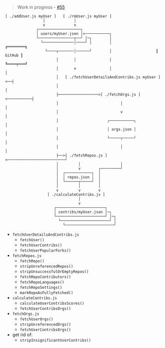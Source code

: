 > Work in progress - [#55](https://github.com/AurelienLourot/ghuser.io/issues/55)

```
[ ./addUser.js myUser ]   [ ./rmUser.js myUser ]
                 │             │
                 v             v
              ┌───────────────────┐
              │ users/myUser.json │<───────────┐
              └────────────────┬──┘ │─┐        │
                └──────────────│────┘ │        │                    ╔════════╗
                  └────┬───────│──────┘        │                    ║ GitHub ║
                       │       │               │                    ╚════╤═══╝
                       │       v               │                         │
                       │   [ ./fetchUserDetailsAndContribs.js myUser ]<──┤
                       │                                                 │
                       ├──────────────────>[ ./fetchOrgs.js ]<───────────┤
                       │                            │                    │
                       │                            v                    │
                       │                      ┌───────────┐              │
                       │                      │ orgs.json │              │
                       │                      └─────┬─────┘              │
                       │                            │                    │
                       ├──>[ ./fetchRepos.js ]<──────────────────────────┘
                       │         │                  │
                       │         v        ┌─────────┘
                       │  ┌────────────┐  │
                       │  │ repos.json │  │
                       │  └──────┬─────┘  │
                       │         │        │
                       v         v        v
                   [ ./calculateContribs.js ]
                                 │
                                 v
                      ┌──────────────────────┐
                      │ contribs/myUser.json │─┐
                      └──────────────────────┘ │─┐
                        └──────────────────────┘ │
                          └──────────────────────┘
```


* `fetchUserDetailsAndContribs.js`
  * `fetchUser()`
  * `fetchUserContribs()`
  * `fetchUserPopularForks()`
* `fetchRepos.js`
  * `fetchRepo()`
  * `stripUnreferencedRepos()`
  * `stripUnsuccessfulOrEmptyRepos()`
  * `fetchRepoContributors()`
  * `fetchRepoLanguages()`
  * `fetchRepoSettings()`
  * `markRepoAsFullyFetched()`
* `calculateContribs.js`
  * `calculateUserContribsScores()`
  * `fetchUserContribsOrgs()`
* `fetchOrgs.js`
  * `fetchUserOrgs()`
  * `stripUnreferencedOrgs()`
  * `fetchUserContribsOrgs()`
* get rid of:
  * `stripInsignificantUserContribs()`
